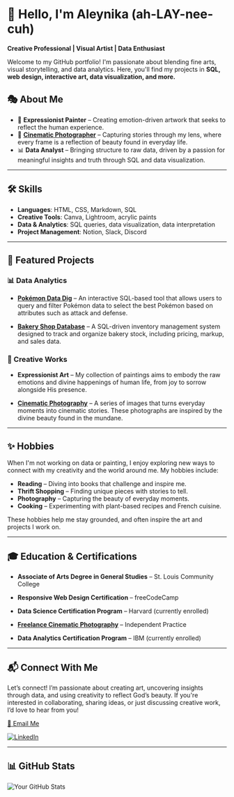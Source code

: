# 🌱 Hello, I'm Aleynika (ah-LAY-nee-cuh)

**Creative Professional | Visual Artist | Data Enthusiast**

Welcome to my GitHub portfolio! I'm passionate about blending fine arts, visual storytelling, and data analytics. Here, you'll find my projects in **SQL, web design, interactive art, data visualization, and more.**

## 🎭 About Me
- 🎨 **Expressionist Painter** – Creating emotion-driven artwork that seeks to reflect the human experience.
- 📸 **[Cinematic Photographer](https://studiofremir.mypixieset.com/)** – Capturing stories through my lens, where every frame is a reflection of beauty found in everyday life.
- 📊 **Data Analyst** – Bringing structure to raw data, driven by a passion for meaningful insights and truth through SQL and data visualization.

---

## 🛠️ Skills
- **Languages**: HTML, CSS, Markdown, SQL  
- **Creative Tools**: Canva, Lightroom, acrylic paints  
- **Data & Analytics**: SQL queries, data visualization, data interpretation  
- **Project Management**: Notion, Slack, Discord

---

## 📌 Featured Projects
### 📊 Data Analytics
- **[Pokémon Data Dig](https://github.com/aleynika/SQL/blob/main/Pokemon%20Data%20Dig)** – An interactive SQL-based tool that allows users to query and filter Pokémon data to select the best Pokémon based on attributes such as attack and defense.

- **[Bakery Shop Database](https://github.com/aleynika/SQL/blob/main/Bakery%20Database%20and%20Stats)** – A SQL-driven inventory management system designed to track and organize bakery stock, including pricing, markup, and sales data.

### 🎨 Creative Works
- **Expressionist Art** – My collection of paintings aims to embody the raw emotions and divine happenings of human life, from joy to sorrow alongside His presence.
  
- **[Cinematic Photography](https://studiofremir.mypixieset.com/)** – A series of images that turns everyday moments into cinematic stories. These photographs are inspired by the divine beauty found in the mundane.

---

## ✨ Hobbies
When I'm not working on data or painting, I enjoy exploring new ways to connect with my creativity and the world around me. My hobbies include:
- **Reading** – Diving into books that challenge and inspire me.
- **Thrift Shopping** – Finding unique pieces with stories to tell.
- **Photography** – Capturing the beauty of everyday moments.
- **Cooking** – Experimenting with plant-based recipes and French cuisine.

These hobbies help me stay grounded, and often inspire the art and projects I work on.

---

## 🎓 Education & Certifications
- **Associate of Arts Degree in General Studies** – St. Louis Community College
  
- **Responsive Web Design Certification** – freeCodeCamp  
- **Data Science Certification Program** – Harvard (currently enrolled)  
- **[Freelance Cinematic Photography](https://studiofremir.mypixieset.com/)** – Independent Practice  
- **Data Analytics Certification Program** – IBM (currently enrolled)

---

## 📬 Connect With Me
Let’s connect! I’m passionate about creating art, uncovering insights through data, and using creativity to reflect God’s beauty. If you're interested in collaborating, sharing ideas, or just discussing creative work, I’d love to hear from you!

[📧 Email Me](mailto:aleyktaylor@gmail.com)

[![LinkedIn](https://img.shields.io/badge/LinkedIn-Aleynika-blue?style=flat-square&logo=linkedin)](https://www.linkedin.com/in/aleynika)  

---

## 📊 GitHub Stats
![Your GitHub Stats](https://github-readme-stats.vercel.app/api?username=aleynika&show_icons=true&theme=tokyonight)
